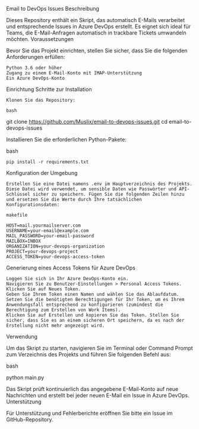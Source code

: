 Email to DevOps Issues
Beschreibung

Dieses Repository enthält ein Skript, das automatisch E-Mails verarbeitet und entsprechende Issues in Azure DevOps erstellt. Es eignet sich ideal für Teams, die E-Mail-Anfragen automatisch in trackbare Tickets umwandeln möchten.
Voraussetzungen

Bevor Sie das Projekt einrichten, stellen Sie sicher, dass Sie die folgenden Anforderungen erfüllen:

    Python 3.6 oder höher
    Zugang zu einem E-Mail-Konto mit IMAP-Unterstützung
    Ein Azure DevOps-Konto

Einrichtung
Schritte zur Installation

    Klonen Sie das Repository:

    bash

git clone https://github.com/Muslix/email-to-devops-issues.git
cd email-to-devops-issues

Installieren Sie die erforderlichen Python-Pakete:

bash

    pip install -r requirements.txt

Konfiguration der Umgebung

    Erstellen Sie eine Datei namens .env im Hauptverzeichnis des Projekts. Diese Datei wird verwendet, um sensible Daten wie Passwörter und API-Schlüssel sicher zu speichern. Fügen Sie die folgenden Zeilen hinzu und ersetzen Sie die Werte durch Ihre tatsächlichen Konfigurationsdaten:

    makefile

    HOST=mail.yourmailserver.com
    USERNAME=your-email@example.com
    MAIL_PASSWORD=your-email-password
    MAILBOX=INBOX
    ORGANIZATION=your-devops-organization
    PROJECT=your-devops-project
    ACCESS_TOKEN=your-devops-access-token

Generierung eines Access Tokens für Azure DevOps

    Loggen Sie sich in Ihr Azure DevOps-Konto ein.
    Navigieren Sie zu Benutzer-Einstellungen > Personal Access Tokens.
    Klicken Sie auf Neues Token.
    Geben Sie Ihrem Token einen Namen und wählen Sie das Ablaufdatum.
    Setzen Sie die benötigten Berechtigungen für Ihr Token, um es Ihrem Anwendungsfall entsprechend zu konfigurieren (zumindest die Berechtigung zum Erstellen von Work Items).
    Klicken Sie auf Erstellen und kopieren Sie das Token. Stellen Sie sicher, dass Sie es an einem sicheren Ort speichern, da es nach der Erstellung nicht mehr angezeigt wird.

Verwendung

Um das Skript zu starten, navigieren Sie im Terminal oder Command Prompt zum Verzeichnis des Projekts und führen Sie folgenden Befehl aus:

bash

python main.py

Das Skript prüft kontinuierlich das angegebene E-Mail-Konto auf neue Nachrichten und erstellt bei jeder neuen E-Mail ein Issue in Azure DevOps.
Unterstützung

Für Unterstützung und Fehlerberichte eröffnen Sie bitte ein Issue im GitHub-Repository.
